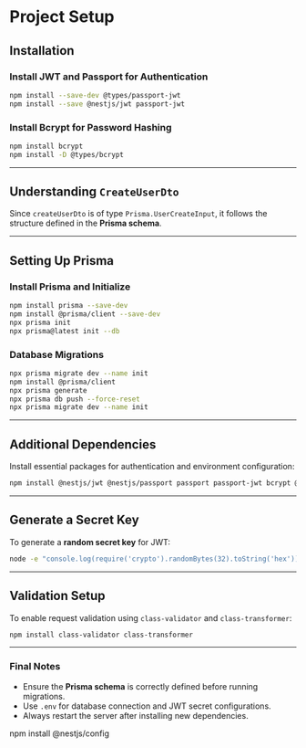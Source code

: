 # Project Setup

## **Installation**

### **Install JWT and Passport for Authentication**
```sh
npm install --save-dev @types/passport-jwt
npm install --save @nestjs/jwt passport-jwt
```

### **Install Bcrypt for Password Hashing**
```sh
npm install bcrypt
npm install -D @types/bcrypt
```

---

## **Understanding `CreateUserDto`**
Since `createUserDto` is of type `Prisma.UserCreateInput`, it follows the structure defined in the **Prisma schema**.

---

## **Setting Up Prisma**

### **Install Prisma and Initialize**
```sh
npm install prisma --save-dev
npm install @prisma/client --save-dev
npx prisma init
npx prisma@latest init --db
```

### **Database Migrations**
```sh
npx prisma migrate dev --name init
npm install @prisma/client
npx prisma generate
npx prisma db push --force-reset
npx prisma migrate dev --name init
```

---

## **Additional Dependencies**
Install essential packages for authentication and environment configuration:
```sh
npm install @nestjs/jwt @nestjs/passport passport passport-jwt bcrypt @prisma/client @nestjs/config
```

---

## **Generate a Secret Key**
To generate a **random secret key** for JWT:
```sh
node -e "console.log(require('crypto').randomBytes(32).toString('hex'))"
```

---

## **Validation Setup**
To enable request validation using `class-validator` and `class-transformer`:
```sh
npm install class-validator class-transformer
```

---

### **Final Notes**
- Ensure the **Prisma schema** is correctly defined before running migrations.
- Use `.env` for database connection and JWT secret configurations.
- Always restart the server after installing new dependencies.


npm install @nestjs/config
